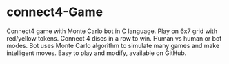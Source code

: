 # connect4-Game
Connect4 game with Monte Carlo bot in C language. Play on 6x7 grid with red/yellow tokens. Connect 4 discs in a row to win. Human vs human or bot modes. Bot uses Monte Carlo algorithm to simulate many games and make intelligent moves. Easy to play and modify, available on GitHub.
